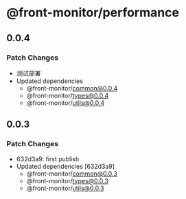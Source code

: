 # @front-monitor/performance

## 0.0.4

### Patch Changes

- 测试部署
- Updated dependencies
  - @front-monitor/common@0.0.4
  - @front-monitor/types@0.0.4
  - @front-monitor/utils@0.0.4

## 0.0.3

### Patch Changes

- 632d3a9: first publish
- Updated dependencies [632d3a9]
  - @front-monitor/common@0.0.3
  - @front-monitor/types@0.0.3
  - @front-monitor/utils@0.0.3
